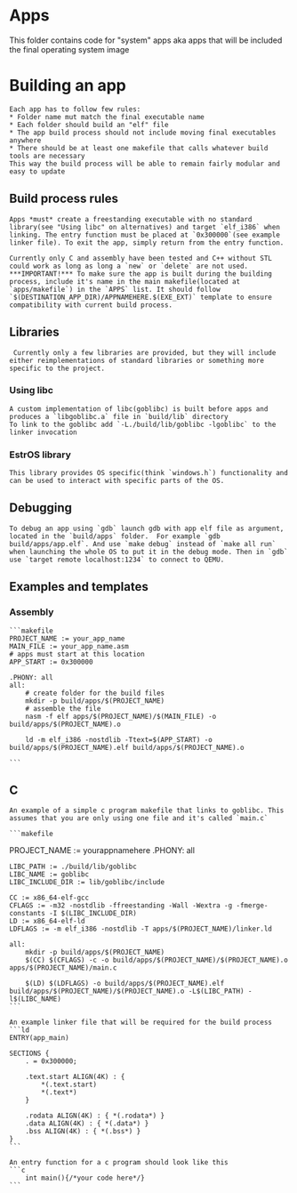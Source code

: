 # Apps
This folder contains code for "system" apps aka apps that will be included the final operating system image

# Building an app
    Each app has to follow few rules:
    * Folder name mut match the final executable name
    * Each folder should build an "elf" file
    * The app build process should not include moving final executables anywhere
    * There should be at least one makefile that calls whatever build tools are necessary 
    This way the build process will be able to remain fairly modular and easy to update
## Build process rules
    Apps *must* create a freestanding executable with no standard library(see "Using libc" on alternatives) and target `elf_i386` when linking. The entry function must be placed at `0x300000`(see example linker file). To exit the app, simply return from the entry function.
    
    Currently only C and assembly have been tested and C++ without STL could work as long as long a `new` or `delete` are not used. 
    ***IMPORTANT!*** To make sure the app is built during the building process, include it's name in the main makefile(located at `apps/makefile`) in the `APPS` list. It should follow `$(DESTINATION_APP_DIR)/APPNAMEHERE.$(EXE_EXT)` template to ensure compatibility with current build process.
## Libraries
     Currently only a few libraries are provided, but they will include either reimplementations of standard libraries or something more specific to the project.
### Using libc
    A custom implementation of libc(goblibc) is built before apps and produces a `libgoblibc.a` file in `build/lib` directory
    To link to the goblibc add `-L./build/lib/goblibc -lgoblibc` to the linker invocation
### EstrOS library
    This library provides OS specific(think `windows.h`) functionality and can be used to interact with specific parts of the OS.
## Debugging
    To debug an app using `gdb` launch gdb with app elf file as argument, located in the `build/apps` folder.  For example `gdb build/apps/app.elf`. And use `make debug` instead of `make all run` when launching the whole OS to put it in the debug mode. Then in `gdb` use `target remote localhost:1234` to connect to QEMU.
## Examples and templates
### Assembly

    ```makefile
    PROJECT_NAME := your_app_name
    MAIN_FILE := your_app_name.asm
    # apps must start at this location
    APP_START := 0x300000

    .PHONY: all
    all:
        # create folder for the build files
        mkdir -p build/apps/$(PROJECT_NAME)
        # assemble the file
        nasm -f elf apps/$(PROJECT_NAME)/$(MAIN_FILE) -o build/apps/$(PROJECT_NAME).o

        ld -m elf_i386 -nostdlib -Ttext=$(APP_START) -o build/apps/$(PROJECT_NAME).elf build/apps/$(PROJECT_NAME).o

    ```
## C
    An example of a simple c program makefile that links to goblibc. This assumes that you are only using one file and it's called `main.c`

    ```makefile

   PROJECT_NAME := yourappnamehere
    .PHONY: all

    LIBC_PATH := ./build/lib/goblibc
    LIBC_NAME := goblibc
    LIBC_INCLUDE_DIR := lib/goblibc/include

    CC := x86_64-elf-gcc
    CFLAGS := -m32 -nostdlib -ffreestanding -Wall -Wextra -g -fmerge-constants -I $(LIBC_INCLUDE_DIR)
    LD := x86_64-elf-ld
    LDFLAGS := -m elf_i386 -nostdlib -T apps/$(PROJECT_NAME)/linker.ld

    all:
        mkdir -p build/apps/$(PROJECT_NAME)
        $(CC) $(CFLAGS) -c -o build/apps/$(PROJECT_NAME)/$(PROJECT_NAME).o apps/$(PROJECT_NAME)/main.c

        $(LD) $(LDFLAGS) -o build/apps/$(PROJECT_NAME).elf build/apps/$(PROJECT_NAME)/$(PROJECT_NAME).o -L$(LIBC_PATH) -l$(LIBC_NAME)
    ```

    An example linker file that will be required for the build process
    ```ld
    ENTRY(app_main)

    SECTIONS {
        . = 0x300000;

        .text.start ALIGN(4K) : {
            *(.text.start)
            *(.text*)
        }

        .rodata ALIGN(4K) : { *(.rodata*) }
        .data ALIGN(4K) : { *(.data*) }
        .bss ALIGN(4K) : { *(.bss*) }
    }
    ```

    An entry function for a c program should look like this
    ```c
        int main(){/*your code here*/}
    ```

